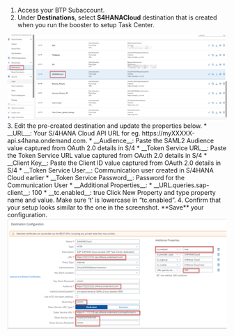 1. Access your BTP Subaccount. 
2. Under **Destinations**, select **S4HANACloud** destination that is created when you run the booster to setup Task Center.
<img alt="destinationsetup31" src="31.png"/>
3. Edit the pre-created destination and update the properties below.
   * __URL__: Your S/4HANA Cloud API URL for eg.  https://myXXXXX-api.s4hana.ondemand.com.
   * __Audience__: Paste the SAML2 Audience value captured from OAuth 2.0 details in S/4
   * __Token Service URL__: Paste the Token Service URL value captured from OAuth 2.0 details in S/4
   * __Client Key__: Paste the Client ID value captured from OAuth 2.0 details in S/4
   * __Token Service User__: Communication user created in S/4HANA Cloud earlier
   * __Token Service Password__: Password for the Communication User
   * __Additional Properties__:
     * __URL.queries.sap-client__: 100
     * __tc.enabled__: true  Click New Property and type property name and value.  Make sure ‘t’ is lowercase in “tc.enabled”.
4. Confirm that your setup looks similar to the one in the screenshot.  **Save** your configuration.
<img alt="destinationsetup32" src="32.png"/>
